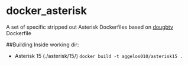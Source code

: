 # docker_asterisk
A set of specific stripped out Asterisk Dockerfiles based on [dougbtv](https://github.com/dougbtv/docker-asterisk) Dockerfile

##Building
Inside working dir:
* Asterisk 15 (./asterisk/15/)
`docker build -t aggelos010/asterisk15 .`
